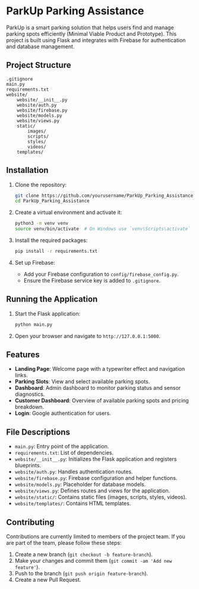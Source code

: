 # ParkUp Parking Assistance

ParkUp is a smart parking solution that helps users find and manage parking spots efficiently (Minimal Viable Product and Prototype). This project is built using Flask and integrates with Firebase for authentication and database management.

## Project Structure

```
.gitignore
main.py
requirements.txt
website/
    website/__init__.py
    website/auth.py
    website/firebase.py
    website/models.py
    website/views.py
    static/
        images/
        scripts/
        styles/
        videos/
    templates/
```

## Installation

1. Clone the repository:
    ```sh
    git clone https://github.com/yourusername/ParkUp_Parking_Assistance.git
    cd ParkUp_Parking_Assistance
    ```

2. Create a virtual environment and activate it:
    ```sh
    python3 -m venv venv
    source venv/bin/activate  # On Windows use `venv\Scripts\activate`
    ```

3. Install the required packages:
    ```sh
    pip install -r requirements.txt
    ```

4. Set up Firebase:
    - Add your Firebase configuration to `config/firebase_config.py`.
    - Ensure the Firebase service key is added to `.gitignore`.

## Running the Application

1. Start the Flask application:
    ```sh
    python main.py
    ```

2. Open your browser and navigate to `http://127.0.0.1:5000`.

## Features

- **Landing Page**: Welcome page with a typewriter effect and navigation links.
- **Parking Slots**: View and select available parking spots.
- **Dashboard**: Admin dashboard to monitor parking status and sensor diagnostics.
- **Customer Dashboard**: Overview of available parking spots and pricing breakdown.
- **Login**: Google authentication for users.

## File Descriptions

- `main.py`: Entry point of the application.
- `requirements.txt`: List of dependencies.
- `website/__init__.py`: Initializes the Flask application and registers blueprints.
- `website/auth.py`: Handles authentication routes.
- `website/firebase.py`: Firebase configuration and helper functions.
- `website/models.py`: Placeholder for database models.
- `website/views.py`: Defines routes and views for the application.
- `website/static/`: Contains static files (images, scripts, styles, videos).
- `website/templates/`: Contains HTML templates.

## Contributing

Contributions are currently limited to members of the project team. If you are part of the team, please follow these steps:

1. Create a new branch (`git checkout -b feature-branch`).
2. Make your changes and commit them (`git commit -am 'Add new feature'`).
3. Push to the branch (`git push origin feature-branch`).
4. Create a new Pull Request.
